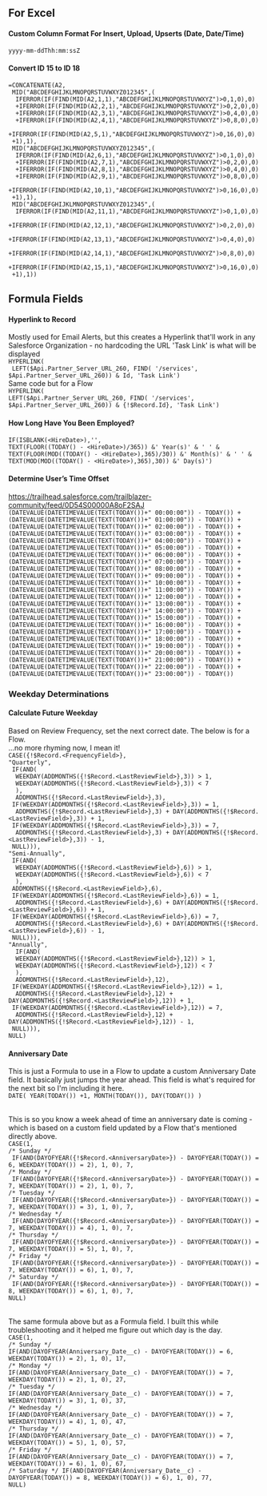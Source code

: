 ## For Excel
#### Custom Column Format For Insert, Upload, Upserts (Date, Date/Time)
`yyyy-mm-ddThh:mm:ssZ`

#### Convert ID 15 to ID 18
`=CONCATENATE(A2,`<br />
` MID("ABCDEFGHIJKLMNOPQRSTUVWXYZ012345",(`<br />
`  IFERROR(IF(FIND(MID(A2,1,1),"ABCDEFGHIJKLMNOPQRSTUVWXYZ")>0,1,0),0)`<br />
`  +IFERROR(IF(FIND(MID(A2,2,1),"ABCDEFGHIJKLMNOPQRSTUVWXYZ")>0,2,0),0)`<br />
`  +IFERROR(IF(FIND(MID(A2,3,1),"ABCDEFGHIJKLMNOPQRSTUVWXYZ")>0,4,0),0)`<br />
`  +IFERROR(IF(FIND(MID(A2,4,1),"ABCDEFGHIJKLMNOPQRSTUVWXYZ")>0,8,0),0)`<br />
`  +IFERROR(IF(FIND(MID(A2,5,1),"ABCDEFGHIJKLMNOPQRSTUVWXYZ")>0,16,0),0)`<br />
` +1),1),`<br />
` MID("ABCDEFGHIJKLMNOPQRSTUVWXYZ012345",(`<br />
`  IFERROR(IF(FIND(MID(A2,6,1),"ABCDEFGHIJKLMNOPQRSTUVWXYZ")>0,1,0),0)`<br />
`  +IFERROR(IF(FIND(MID(A2,7,1),"ABCDEFGHIJKLMNOPQRSTUVWXYZ")>0,2,0),0)`<br />
`  +IFERROR(IF(FIND(MID(A2,8,1),"ABCDEFGHIJKLMNOPQRSTUVWXYZ")>0,4,0),0)`<br />
`  +IFERROR(IF(FIND(MID(A2,9,1),"ABCDEFGHIJKLMNOPQRSTUVWXYZ")>0,8,0),0)`<br />
`  +IFERROR(IF(FIND(MID(A2,10,1),"ABCDEFGHIJKLMNOPQRSTUVWXYZ")>0,16,0),0)`<br />
` +1),1),`<br />
` MID("ABCDEFGHIJKLMNOPQRSTUVWXYZ012345",(`<br />
`  IFERROR(IF(FIND(MID(A2,11,1),"ABCDEFGHIJKLMNOPQRSTUVWXYZ")>0,1,0),0)`<br />
`  +IFERROR(IF(FIND(MID(A2,12,1),"ABCDEFGHIJKLMNOPQRSTUVWXYZ")>0,2,0),0)`<br />
`  +IFERROR(IF(FIND(MID(A2,13,1),"ABCDEFGHIJKLMNOPQRSTUVWXYZ")>0,4,0),0)`<br />
`  +IFERROR(IF(FIND(MID(A2,14,1),"ABCDEFGHIJKLMNOPQRSTUVWXYZ")>0,8,0),0)`<br />
`  +IFERROR(IF(FIND(MID(A2,15,1),"ABCDEFGHIJKLMNOPQRSTUVWXYZ")>0,16,0),0)`<br />
` +1),1))`

## Formula Fields
#### Hyperlink to Record
Mostly used for Email Alerts, but this creates a Hyperlink that'll work in any Salesforce Organization - no hardcoding the URL
'Task Link' is what will be displayed<br />
`HYPERLINK(`<br />
` LEFT($Api.Partner_Server_URL_260, FIND( '/services', $Api.Partner_Server_URL_260)) & Id, 'Task Link')`<br />
Same code but for a Flow<br />
`HYPERLINK(`<br />
`LEFT($Api.Partner_Server_URL_260, FIND( '/services', $Api.Partner_Server_URL_260)) & {!$Record.Id}, 'Task Link')`

#### How Long Have You Been Employed?
`IF(ISBLANK(<HireDate>),'',`<br />
`TEXT(FLOOR((TODAY() - <HireDate>)/365)) &' Year(s)' & ' ' &`<br />
`TEXT(FLOOR(MOD((TODAY() - <HireDate>),365)/30)) &' Month(s)' & ' ' &`<br />
`TEXT(MOD(MOD((TODAY() - <HireDate>),365),30)) &' Day(s)')`

#### Determine User’s Time Offset
https://trailhead.salesforce.com/trailblazer-community/feed/0D54S00000A8oF2SAJ<br />
`(DATEVALUE(DATETIMEVALUE(TEXT(TODAY())+" 00:00:00")) - TODAY()) +`<br />
`(DATEVALUE(DATETIMEVALUE(TEXT(TODAY())+" 01:00:00")) - TODAY()) +`<br />
`(DATEVALUE(DATETIMEVALUE(TEXT(TODAY())+" 02:00:00")) - TODAY()) +`<br />
`(DATEVALUE(DATETIMEVALUE(TEXT(TODAY())+" 03:00:00")) - TODAY()) +`<br />
`(DATEVALUE(DATETIMEVALUE(TEXT(TODAY())+" 04:00:00")) - TODAY()) +`<br />
`(DATEVALUE(DATETIMEVALUE(TEXT(TODAY())+" 05:00:00")) - TODAY()) +`<br />
`(DATEVALUE(DATETIMEVALUE(TEXT(TODAY())+" 06:00:00")) - TODAY()) +`<br />
`(DATEVALUE(DATETIMEVALUE(TEXT(TODAY())+" 07:00:00")) - TODAY()) +`<br />
`(DATEVALUE(DATETIMEVALUE(TEXT(TODAY())+" 08:00:00")) - TODAY()) +`<br />
`(DATEVALUE(DATETIMEVALUE(TEXT(TODAY())+" 09:00:00")) - TODAY()) +`<br />
`(DATEVALUE(DATETIMEVALUE(TEXT(TODAY())+" 10:00:00")) - TODAY()) +`<br />
`(DATEVALUE(DATETIMEVALUE(TEXT(TODAY())+" 11:00:00")) - TODAY()) +`<br />
`(DATEVALUE(DATETIMEVALUE(TEXT(TODAY())+" 12:00:00")) - TODAY()) +`<br />
`(DATEVALUE(DATETIMEVALUE(TEXT(TODAY())+" 13:00:00")) - TODAY()) +`<br />
`(DATEVALUE(DATETIMEVALUE(TEXT(TODAY())+" 14:00:00")) - TODAY()) +`<br />
`(DATEVALUE(DATETIMEVALUE(TEXT(TODAY())+" 15:00:00")) - TODAY()) +`<br />
`(DATEVALUE(DATETIMEVALUE(TEXT(TODAY())+" 16:00:00")) - TODAY()) +`<br />
`(DATEVALUE(DATETIMEVALUE(TEXT(TODAY())+" 17:00:00")) - TODAY()) +`<br />
`(DATEVALUE(DATETIMEVALUE(TEXT(TODAY())+" 18:00:00")) - TODAY()) +`<br />
`(DATEVALUE(DATETIMEVALUE(TEXT(TODAY())+" 19:00:00")) - TODAY()) +`<br />
`(DATEVALUE(DATETIMEVALUE(TEXT(TODAY())+" 20:00:00")) - TODAY()) +`<br />
`(DATEVALUE(DATETIMEVALUE(TEXT(TODAY())+" 21:00:00")) - TODAY()) +`<br />
`(DATEVALUE(DATETIMEVALUE(TEXT(TODAY())+" 22:00:00")) - TODAY()) +`<br />
`(DATEVALUE(DATETIMEVALUE(TEXT(TODAY())+" 23:00:00")) - TODAY())`

### Weekday Determinations
#### Calculate Future Weekday
Based on Review Frequency, set the next correct date. The below is for a Flow.<br />
...no more rhyming now, I mean it!<br />
`CASE({!$Record.<FrequencyField>},`<br />
`"Quarterly",`<br />
` IF(AND(`<br />
`  WEEKDAY(ADDMONTHS({!$Record.<LastReviewField>},3)) > 1,`<br />
`  WEEKDAY(ADDMONTHS({!$Record.<LastReviewField>},3)) < 7`<br />
`  ),`<br />
`  ADDMONTHS({!$Record.<LastReviewField>},3),`<br />
` IF(WEEKDAY(ADDMONTHS({!$Record.<LastReviewField>},3)) = 1,`<br />
`  ADDMONTHS({!$Record.<LastReviewField>},3) + DAY(ADDMONTHS({!$Record.<LastReviewField>},3)) + 1,`<br />
` IF(WEEKDAY(ADDMONTHS({!$Record.<LastReviewField>},3)) = 7,`<br />
`  ADDMONTHS({!$Record.<LastReviewField>},3) + DAY(ADDMONTHS({!$Record.<LastReviewField>},3)) - 1,`<br />
` NULL))),`<br />
`"Semi-Annually",`<br />
` IF(AND(`<br />
`  WEEKDAY(ADDMONTHS({!$Record.<LastReviewField>},6)) > 1,`<br />
`  WEEKDAY(ADDMONTHS({!$Record.<LastReviewField>},6)) < 7`<br />
`  ),`<br />
` ADDMONTHS({!$Record.<LastReviewField>},6),`<br />
` IF(WEEKDAY(ADDMONTHS({!$Record.<LastReviewField>},6)) = 1,`<br />
`  ADDMONTHS({!$Record.<LastReviewField>},6) + DAY(ADDMONTHS({!$Record.<LastReviewField>},6)) + 1,`<br />
` IF(WEEKDAY(ADDMONTHS({!$Record.<LastReviewField>},6)) = 7,`<br />
`  ADDMONTHS({!$Record.<LastReviewField>},6) + DAY(ADDMONTHS({!$Record.<LastReviewField>},6)) - 1,`<br />
` NULL))),`<br />
`"Annually",`<br />
`  IF(AND(`<br />
`  WEEKDAY(ADDMONTHS({!$Record.<LastReviewField>},12)) > 1,`<br />
`  WEEKDAY(ADDMONTHS({!$Record.<LastReviewField>},12)) < 7`<br />
`  ),`<br />
`  ADDMONTHS({!$Record.<LastReviewField>},12),`<br />
` IF(WEEKDAY(ADDMONTHS({!$Record.<LastReviewField>},12)) = 1,`<br />
`  ADDMONTHS({!$Record.<LastReviewField>},12) + DAY(ADDMONTHS({!$Record.<LastReviewField>},12)) + 1,`<br />
` IF(WEEKDAY(ADDMONTHS({!$Record.<LastReviewField>},12)) = 7,`<br />
`  ADDMONTHS({!$Record.<LastReviewField>},12) + DAY(ADDMONTHS({!$Record.<LastReviewField>},12)) - 1,`<br />
` NULL))),`<br />
`NULL)`

#### Anniversary Date
This is just a Formula to use in a Flow to update a custom Anniversary Date field. It basically just jumps the year ahead. This field is what's required for the next bit so I'm including it here.<br />
`DATE( YEAR(TODAY()) +1, MONTH(TODAY()), DAY(TODAY()) )`<br /><br />

This is so you know a week ahead of time an anniversary date is coming - which is based on a custom field updated by a Flow that's mentioned directly above.<br />
`CASE(1,`<br />
`/* Sunday */`<br />
` IF(AND(DAYOFYEAR({!$Record.<AnniversaryDate>}) - DAYOFYEAR(TODAY()) = 6, WEEKDAY(TODAY()) = 2), 1, 0), 7,`<br />
`/* Monday */`<br />
` IF(AND(DAYOFYEAR({!$Record.<AnniversaryDate>}) - DAYOFYEAR(TODAY()) = 7, WEEKDAY(TODAY()) = 2), 1, 0), 7,`<br />
`/* Tuesday */`<br />
` IF(AND(DAYOFYEAR({!$Record.<AnniversaryDate>}) - DAYOFYEAR(TODAY()) = 7, WEEKDAY(TODAY()) = 3), 1, 0), 7,`<br />
`/* Wednesday */`<br />
` IF(AND(DAYOFYEAR({!$Record.<AnniversaryDate>}) - DAYOFYEAR(TODAY()) = 7, WEEKDAY(TODAY()) = 4), 1, 0), 7,`<br />
`/* Thursday */`<br />
` IF(AND(DAYOFYEAR({!$Record.<AnniversaryDate>}) - DAYOFYEAR(TODAY()) = 7, WEEKDAY(TODAY()) = 5), 1, 0), 7,`<br />
`/* Friday */`<br />
` IF(AND(DAYOFYEAR({!$Record.<AnniversaryDate>}) - DAYOFYEAR(TODAY()) = 7, WEEKDAY(TODAY()) = 6), 1, 0), 7,`<br />
`/* Saturday */`<br />
` IF(AND(DAYOFYEAR({!$Record.<AnniversaryDate>}) - DAYOFYEAR(TODAY()) = 8, WEEKDAY(TODAY()) = 6), 1, 0), 7,`<br />
`NULL)`<br /><br />

The same formula above but as a Formula field. I built this while troubleshooting and it helped me figure out which day is the day.<br />
`CASE(1,`<br />
`/* Sunday */`<br />
` IF(AND(DAYOFYEAR(Anniversary_Date__c) - DAYOFYEAR(TODAY()) = 6, WEEKDAY(TODAY()) = 2), 1, 0), 17, `<br />
`/* Monday */`<br />
` IF(AND(DAYOFYEAR(Anniversary_Date__c) - DAYOFYEAR(TODAY()) = 7, WEEKDAY(TODAY()) = 2), 1, 0), 27, `<br />
`/* Tuesday */`<br />
` IF(AND(DAYOFYEAR(Anniversary_Date__c) - DAYOFYEAR(TODAY()) = 7, WEEKDAY(TODAY()) = 3), 1, 0), 37, `<br />
`/* Wednesday */`<br />
` IF(AND(DAYOFYEAR(Anniversary_Date__c) - DAYOFYEAR(TODAY()) = 7, WEEKDAY(TODAY()) = 4), 1, 0), 47, `<br />
`/* Thursday */`<br />
` IF(AND(DAYOFYEAR(Anniversary_Date__c) - DAYOFYEAR(TODAY()) = 7, WEEKDAY(TODAY()) = 5), 1, 0), 57, `<br />
`/* Friday */`<br />
` IF(AND(DAYOFYEAR(Anniversary_Date__c) - DAYOFYEAR(TODAY()) = 7, WEEKDAY(TODAY()) = 6), 1, 0), 67, `<br />
`/* Saturday */ IF(AND(DAYOFYEAR(Anniversary_Date__c) - DAYOFYEAR(TODAY()) = 8, WEEKDAY(TODAY()) = 6), 1, 0), 77, `<br />
`NULL)`

